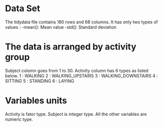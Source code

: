 # Data Set
The tidydata file contains 180 rows and 68 columns. 
It has only two types of values :
-mean(): Mean value
-std(): Standard deviation

# The data is arranged by activity group
Subject colomn goes from 1 to 30. 
Activity column has 6 types as listed below.
1 : WALKING
2 : WALKING_UPSTAIRS
3 : WALKING_DOWNSTAIRS
4 : SITTING
5 : STANDING
6 : LAYING

# Variables units

Activity is fator type. 
Subject is integer type. 
All the other variables are numeric type.
